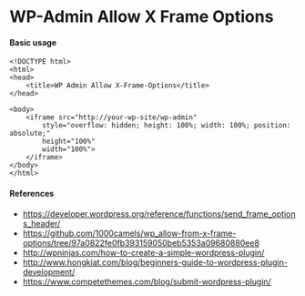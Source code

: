 # WP-Admin Allow X Frame Options



#### Basic usage

```
<!DOCTYPE html>
<html>
<head>
    <title>WP Admin Allow X-Frame-Options</title>
</head>

<body>
    <iframe src="http://your-wp-site/wp-admin" 
    	style="overflow: hidden; height: 100%; width: 100%; position: absolute;" 
    	height="100%" 
    	width="100%">
    </iframe>
</body>
</html>
```

#### References

- https://developer.wordpress.org/reference/functions/send_frame_options_header/
- https://github.com/1000camels/wp_allow-from-x-frame-options/tree/97a0822fe0fb393159050beb5353a09680880ee8
- http://wpninjas.com/how-to-create-a-simple-wordpress-plugin/
- http://www.hongkiat.com/blog/beginners-guide-to-wordpress-plugin-development/
- https://www.competethemes.com/blog/submit-wordpress-plugin/